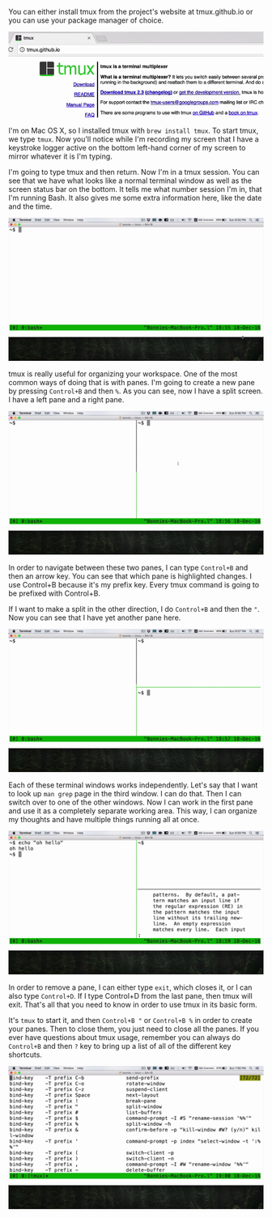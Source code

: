 You can either install tmux from the project's website at tmux.github.io or you can use your package manager of choice.

![tmux-homepage](../images/wrangle-your-terminal-with-tmux-project-website.png)

I'm on Mac OS X, so I installed tmux with `brew install tmux`. To start tmux, we type `tmux`. Now you'll notice while I'm recording my screen that I have a keystroke logger active on the bottom left-hand corner of my screen to mirror whatever it is I'm typing.

I'm going to type tmux and then return. Now I'm in a tmux session. You can see that we have what looks like a normal terminal window as well as the screen status bar on the bottom. It tells me what number session I'm in, that I'm running Bash. It also gives me some extra information here, like the date and the time.

![tmux-terminal-appearance](../images/wrangle-your-terminal-with-tmux-terminal-appearance.png)

tmux is really useful for organizing your workspace. One of the most common ways of doing that is with panes. I'm going to create a new pane by pressing `Control+B` and then `%`. As you can see, now I have a split screen. I have a left pane and a right pane.

![two-tmux-terminal-panes](../images/wrangle-your-terminal-with-tmux-two-terminal-panes.png)

In order to navigate between these two panes, I can type `Control+B` and then an arrow key. You can see that which pane is highlighted changes. I use Control+B because it's my prefix key. Every tmux command is going to be prefixed with Control+B.

If I want to make a split in the other direction, I do `Control+B` and then the `"`. Now you can see that I have yet another pane here.

![three-tmux-terminal-panes](../images/wrangle-your-terminal-with-tmux-three-terminal-panes.png)

Each of these terminal windows works independently. Let's say that I want to look up `man grep` page in the third window. I can do that. Then I can switch over to one of the other windows. Now I can work in the first pane and use it as a completely separate working area. This way, I can organize my thoughts and have multiple things running all at once.

![different-content-in-every-pane](../images/wrangle-your-terminal-with-tmux-different-content-in-every-pane.png)

In order to remove a pane, I can either type `exit`, which closes it, or I can also type `Control+D`. If I type Control+D from the last pane, then tmux will exit. That's all that you need to know in order to use tmux in its basic form.

It's `tmux` to start it, and then `Control+B "` or `Control+B %` in order to create your panes. Then to close them, you just need to close all the panes. If you ever have questions about tmux usage, remember you can always do `Control+B` and then `?` key to bring up a list of all of the different key shortcuts.

![tmux-help](../images/wrangle-your-terminal-with-tmux-tmux-help.png)